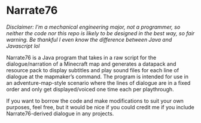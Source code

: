# Narrate76

_Disclaimer: I’m a mechanical engineering major, not a programmer, so neither the code nor this repo is likely to be designed in the best way, so fair warning. Be thankful I even know the difference between Java and Javascript lol_

Narrate76 is a Java program that takes in a raw script for the dialogue/narration of a Minecraft map and generates a datapack and resource pack to display subtitles and play sound files for each line of dialogue at the mapmaker’s command. The program is intended for use in an adventure-map-style scenario where the lines of dialogue are in a fixed order and only get displayed/voiced one time each per playthrough.

If you want to borrow the code and make modifications to suit your own purposes, feel free, but it would be nice if you could credit me if you include Narrate76-derived dialogue in any projects.
